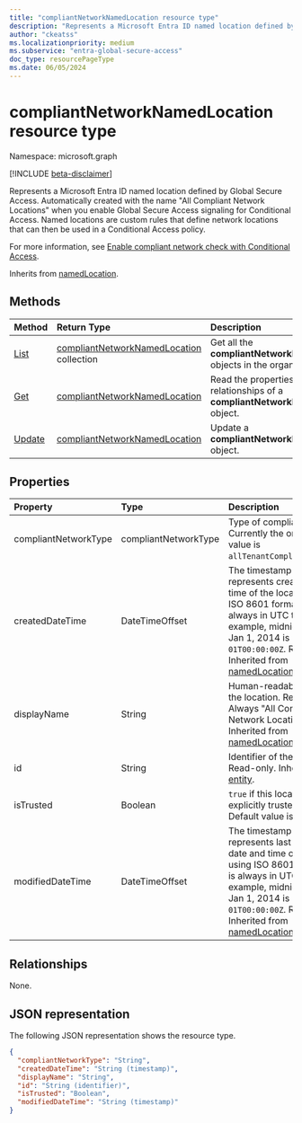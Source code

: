 ```yaml
---
title: "compliantNetworkNamedLocation resource type"
description: "Represents a Microsoft Entra ID named location defined by Global Secure Access. Named locations are custom rules that define network locations that can then be used in a Conditional Access policy."
author: "ckeatss"
ms.localizationpriority: medium
ms.subservice: "entra-global-secure-access"
doc_type: resourcePageType
ms.date: 06/05/2024
---
```


# compliantNetworkNamedLocation resource type

Namespace: microsoft.graph

[!INCLUDE [beta-disclaimer](../../includes/beta-disclaimer.md)]

Represents a Microsoft Entra ID named location defined by Global Secure Access. Automatically created with the name "All Compliant Network Locations" when you enable Global Secure Access signaling for Conditional Access. Named locations are custom rules that define network locations that can then be used in a Conditional Access policy.

For more information, see [Enable compliant network check with Conditional Access](/entra/global-secure-access/how-to-compliant-network).

Inherits from [namedLocation](../resources/namedlocation.md).

## Methods
| Method       | Return Type | Description |
|:-------------|:------------|:------------|
| [List](../api/conditionalaccessroot-list-namedlocations.md) | [compliantNetworkNamedLocation](compliantnetworknamedlocation.md) collection | Get all the **compliantNetworkNamedLocation** objects in the organization. |
| [Get](../api/compliantnetworknamedlocation-get.md) | [compliantNetworkNamedLocation](compliantnetworknamedlocation.md) | Read the properties and relationships of a **compliantNetworkNamedLocation** object. |
| [Update](../api/compliantnetworknamedlocation-update.md) | [compliantNetworkNamedLocation](compliantnetworknamedlocation.md) | Update a **compliantNetworkNamedLocation** object. |

## Properties
| Property     | Type        | Description |
|:-------------|:------------|:------------|
|compliantNetworkType|compliantNetworkType|Type of compliant network. Currently the only possible value is `allTenantCompliantNetworks`.|
|createdDateTime|DateTimeOffset|The timestamp type represents creation date and time of the location using ISO 8601 format and is always in UTC time. For example, midnight UTC on Jan 1, 2014 is `2014-01-01T00:00:00Z`. Read-only. Inherited from [namedLocation](../resources/namedlocation.md).|
|displayName|String|Human-readable name of the location. Required. Always "All Compliant Network Locations". Inherited from [namedLocation](../resources/namedlocation.md).|
|id|String|Identifier of the object. Read-only. Inherited from [entity](../resources/entity.md).|
|isTrusted|Boolean|`true` if this location is explicitly trusted. Optional. Default value is `false`.|
|modifiedDateTime|DateTimeOffset|The timestamp type represents last modified date and time of the location using ISO 8601 format and is always in UTC time. For example, midnight UTC on Jan 1, 2014 is `2014-01-01T00:00:00Z`. Read-only. Inherited from [namedLocation](../resources/namedlocation.md).|

## Relationships
None.

## JSON representation
The following JSON representation shows the resource type.
<!-- {
  "blockType": "resource",
  "optionalProperties": [

  ],
  "@odata.type": "microsoft.graph.compliantNetworkNamedLocation",
}
-->
``` json
{
  "compliantNetworkType": "String",
  "createdDateTime": "String (timestamp)",
  "displayName": "String",
  "id": "String (identifier)",
  "isTrusted": "Boolean",
  "modifiedDateTime": "String (timestamp)"
}
```
